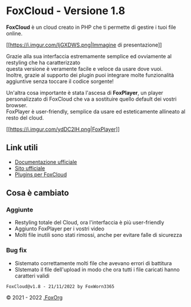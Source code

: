 # FoxCloud - Versione 1.8
**FoxCloud** è un cloud creato in PHP che ti permette di gestire i tuoi file online.<br>

[[https://i.imgur.com/IjGXDWS.png|Immagine di presentazione]]

Grazie alla sua interfaccia estremamente semplice ed ovviamente al restyling che ha caratterizzato<br>questa versione è veramente facile e veloce da usare dove vuoi.<br>
Inoltre, grazie al supporto dei plugin puoi integrare molte funzionalità aggiuntive senza toccare il codice sorgente!<br>

Un'altra cosa importante è stata l'ascesa di **FoxPlayer**, un player personalizzato di FoxCloud che va a sostituire quello default dei vostri browser.<br>
FoxPlayer è user-friendly, semplice da usare ed esteticamente allineato al resto del cloud.

[[https://i.imgur.com/ydDC2IH.png|FoxPlayer]]

## Link utili
-  [Documentazione ufficiale](https://github.com/FoxWorn3365/Cloud/wiki/v1.7)
-  [Sito ufficiale](https://foxcloud.fcosma.it/)
-  [Plugins per FoxCloud](https://github.com/FoxWorn3365/Cloud/blob/v1.7/plugins.md)

## Cosa è cambiato
### Aggiunte
- Restyling totale del Cloud, ora l'interfaccia è più user-friendly
- Aggiunto FoxPlayer per i vostri video
- Molti file inutili sono stati rimossi, anche per evitare falle di sicurezza
### Bug fix
- Sistemato correttamente molti file che avevano errori di battitura
- SIstemato il file dell'upload in modo che ora tutti i file caricati hanno caratteri validi

`FoxCloud@v1.8 - 21/11/2022 by FoxWorn3365`

&copy; 2021 - 2022 [.FoxOrg](https://foxorg.fcosma.it/)
